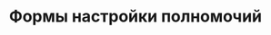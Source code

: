---
title: Формы настройки полномочий
keywords: ember, security
tags: [EmberJS]
sidebar: ember-flexberry-security_sidebar
toc: true
permalink: ru/efs_security_forms.html
folder: ember-flexberry-security
lang: ru
summary: Данный раздел посвящён клиентской части подсистемы полномочий и аудита изменения данных.
---